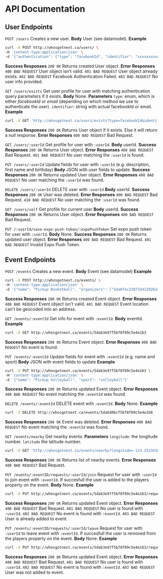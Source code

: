 # API Documentation

## User Endpoints
`POST /users`
Creates a new user.
**Body** User (see datamodel).
**Example**
```bash
curl -X POST http://whosgotnext.ca/users/ \
-H 'content-type:application/json' \
-d '{"authentication": {"type": "facebookId", "identifier": "xxxxxxxxxxxxxxxxx", "token": "xxxxxxxxxxxxxxxxx"}, "firstName": "Maria", "lastName": "Raboy", "birthday": "1993-10-07", "description": "Hello world!", "sports": [{"sport": "basketball", "level": 1}, {"sport": "volleball", "level": 3}]}'
```
**Success Responses** `200 OK` Returns created User object.
**Error Responses**
`400 BAD REQUEST` User object isn't valid.
`401 BAD REQUEST` User object already exists.
`402 BAD REQUEST` Facebook Authentication Failed.
`403 BAD REQUEST` No user info provided.

`GET /users/exists`
Get user profile for user with matching authentication query parameters if it exists.
**Body** None.
**Parameters**
`type`: enum, which is either *facebookId* or *email* (depending on which method we use to authenticate the user).
`identifier`: string with actual facebookId or email.
**Example**
```bash
curl -X GET 'http://whosgotnext.ca/users/exists?type=facebookId&identifier=xxxxxxxxxxxxxxxxx'
```
**Success Responses** `200 OK` Returns User object if it exists. Else it will return a null response. 
**Error Responses** `400 BAD REQUEST` Bad Request.

`GET /users/:userId`
Get profile for user with `:userId`.
**Body** userId.
**Success Responses** `200 OK` Returns User object.
**Error Responses**
`400 BAD REQUEST` Bad Request.
`401 BAD REQUEST` No user matching the `:userId` is found.


`PUT /users/:userId`
Update fields for user with `:userId` (e.g. description, first name and birthday)
**Body** JSON with user fields to update.
**Success Responses** `200 OK` Returns updated User object.
**Error Responses** `400 BAD REQUEST` No user matching the  `:userId` was found.


`DELETE /users/:userId`
DELETE user with `:userId`
**Body** userId.
**Success Responses** `200 OK` User was deleted.
**Error Responses**
`400 BAD REQUEST` Bad Request.
`410 BAD REQUEST` No user matching the `:userId` was found.


`GET /users/self`
Get profile for current user 
**Body** userId.
**Success Responses** `200 OK` Returns User object.
**Error Responses** `400 BAD REQUEST` Bad Request.


`PUT /:userId/save-expo-push-token/:expoPushToken`
Set expo push token for user with `:userId`.
**Body** None.
**Success Responses** `200 OK` Returns updated user object.
**Error Responses**
`400 BAD REQUEST` Bad Request.
`401 BAD REQUEST` Invalid Expo Push Token.

## Event Endpoints
`POST /events`
Creates a new event.
**Body** Event (see datamodel)
**Example**
```bash
curl -X POST http://whosgotnext.ca/events/ \
-H 'content-type:application/json' \
-d '{"name": "Pickup Basketball", "organizers": ["5da6fec2307334139262c2bd"], "players": ["5da6fec2307334139262c2bd"], "description": "Join us for some basketball tomorrow...", "location": {"type": "Point", "coordinates": [-123.252343, 49.262452]}, "date": "2019-11-30T12:00:00", "sport": "basketball"}'
```
**Success Responses** `200 OK` Returns created Event object.
**Error Responses**
`400 BAD REQUEST` Event object isn't valid.
`401 BAD REQUEST` Event location can't be geocoded into an address.

`GET /events/:eventId`
Get info for event with `:eventId`.
**Body** eventId.
**Example**
```bash
curl -X GET http://whosgotnext.ca/events/5dab3e97f5bf8f09c5e4e163
```
**Success Responses** `200 OK` Returns Event object.
**Error Responses** `400 BAD REQUEST` No event is found.


`PUT /events/:eventId`
Update fields for event with `:eventId` (e.g. name and sport)
**Body** JSON with event fields to update
**Example**
```bash
curl -X PUT http://whosgotnext.ca/events/5dab3e97f5bf8f09c5e4e163 \
-H 'content-type:application/json' \
-d '{"name": "Pickup Volleyball", "sport": "volleyball"}'
```
**Success Responses** `200 OK` Returns updated Event object.
**Error Responses** `400 BAD REQUEST` No event matching the  `:eventId` was found.


`DELETE /events/:eventId`
DELETE event with `:eventId`.
**Body** None.
**Example**
```bash
curl -X DELETE http://whosgotnext.ca/events/5dab40bcf5bf8f09c5e4e168
```
**Success Responses** `200 OK` Event was deleted.
**Error Responses** `400 BAD REQUEST` No event matching the  `:eventId` was found.


`GET /events/nearby`
Get nearby events.
**Parameters**
`longitude`: the longitude number.
`latitude` the latitude number.
```bash
curl -X GET 'http://whosgotnext.ca/events/nearby?longitude=-123.252343&latitude=49.262452'
```
**Success Responses** `200 OK` Returns list of nearby events.
**Error Responses** `400 BAD REQUEST` Bad Request.

`PUT /events/:eventID/requests/:userId/join`
Request for user with `:userId` to join event with `:eventId`. If succesfull the user is added to the players property on the event.
**Body** None.
**Example**
```bash
curl -X PUT http://whosgotnext.ca/events/5dab3e97f5bf8f09c5e4e163/requests/5da6e183e89611f4370b1298/join
```
**Success Responses** `200 OK` Returns updated Event object.
**Error Responses**
`400 BAD REQUEST` Bad Request.
`401 BAD REQUEST` No user is found with `:userId`.
`402 BAD REQUEST` No event is found with `:eventId`.
`403 BAD REQUEST` User is already added to event.

`PUT /events/:eventID/requests/:userId/leave`
Request for user with `:userId` to leave event with `:eventId`. If succesfull the user is removed from the players property on the event.
**Body** None.
**Example**
```bash
curl -X PUT http://whosgotnext.ca/events/5dab3e97f5bf8f09c5e4e163/requests/5da6e183e89611f4370b1298/leave
```
**Success Responses** `200 OK` Returns updated Event object.
**Error Responses**
`400 BAD REQUEST` Bad Request.
`401 BAD REQUEST` No user is found with `:userId`.
`402 BAD REQUEST` No event is found with `:eventId`.
`403 BAD REQUEST` User was not added to event.
